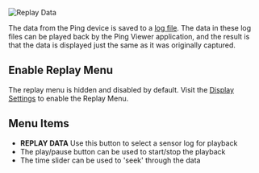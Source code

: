 ![Replay Data](../images/viewer/replay-data.png)

The data from the Ping device is saved to a [log file](logging-and-user-files.md#sensor-logs). The data in these log files can be played back by the Ping Viewer application, and the result is that the data is displayed just the same as it was originally captured.

## Enable Replay Menu

The replay menu is hidden and disabled by default. Visit the [Display Settings](display-settings.md) to enable the Replay Menu.

## Menu Items

- **REPLAY DATA** Use this button to select a sensor log for playback
- The play/pause button can be used to start/stop the playback
- The time slider can be used to 'seek' through the data
